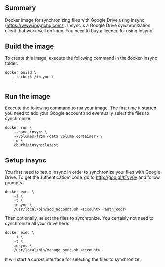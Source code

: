 Summary
-------

Docker image for synchronizing files with Google Drive using Insync (https://www.insynchq.com/).
Insync is a Google Drive synchronization client that work well on linux. You need to buy a
licence for using Insync.


Build the image
---------------

To create this image, execute the following command in the docker-insync folder.

    docker build \
        -t cburki/insync \
        .
        

Run the image
-------------

Execute the following command to run your image. The first time it started, you need
to add your Google account and eventually select the files to synchronize.

    docker run \
        --name insync \
        --volumes-from <data volume container> \
	    -d \
        cburki/insync:latest


Setup insync
------------

You first need to setup Insync in order to synchronize your files with Google
Drive. To get the authenticatiom code, go to http://goo.gl/kTvy0y and follow
prompts.

    docker exec \
        -i \
        -t \
        insync \
        /usr/local/bin/add_account.sh <account> <auth_code>
	
Then optionally, select the files to synchronize. You certainly not need to
synchronize all your drive here.

    docker exec \
        -i \
        -t \
        insync \
        /usr/local/bin/manage_sync.sh <account>
	
It will start a curses interface for selecting the files to synchronize.
